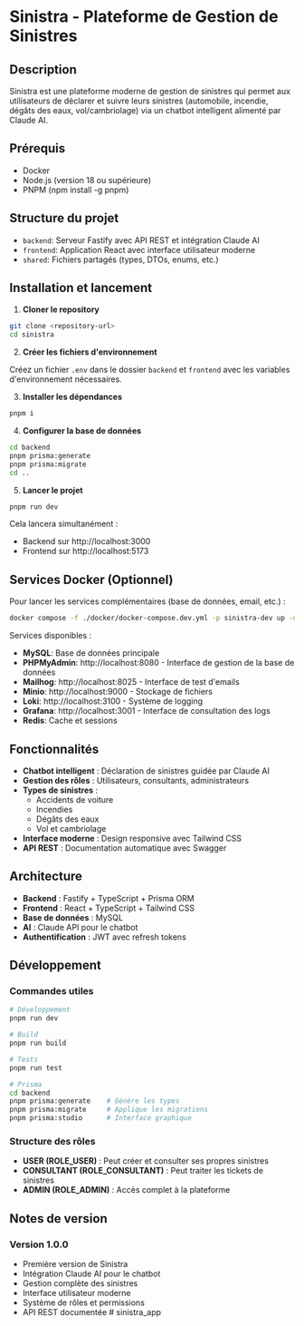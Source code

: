 # Sinistra - Plateforme de Gestion de Sinistres

## Description

Sinistra est une plateforme moderne de gestion de sinistres qui permet aux utilisateurs de déclarer et suivre leurs sinistres (automobile, incendie, dégâts des eaux, vol/cambriolage) via un chatbot intelligent alimenté par Claude AI.

## Prérequis

- Docker
- Node.js (version 18 ou supérieure)
- PNPM (npm install -g pnpm)

## Structure du projet

- `backend`: Serveur Fastify avec API REST et intégration Claude AI
- `frontend`: Application React avec interface utilisateur moderne
- `shared`: Fichiers partagés (types, DTOs, enums, etc.)

## Installation et lancement

1. **Cloner le repository**

```bash
git clone <repository-url>
cd sinistra
```

2. **Créer les fichiers d'environnement**

Créez un fichier `.env` dans le dossier `backend` et `frontend` avec les variables d'environnement nécessaires.

3. **Installer les dépendances**

```bash
pnpm i
```

4. **Configurer la base de données**

```bash
cd backend
pnpm prisma:generate
pnpm prisma:migrate
cd ..
```

5. **Lancer le projet**

```bash
pnpm run dev
```

Cela lancera simultanément :
- Backend sur http://localhost:3000
- Frontend sur http://localhost:5173

## Services Docker (Optionnel)

Pour lancer les services complémentaires (base de données, email, etc.) :

```bash
docker compose -f ./docker/docker-compose.dev.yml -p sinistra-dev up -d
```

Services disponibles :
- **MySQL**: Base de données principale
- **PHPMyAdmin**: http://localhost:8080 - Interface de gestion de la base de données
- **Mailhog**: http://localhost:8025 - Interface de test d'emails
- **Minio**: http://localhost:9000 - Stockage de fichiers
- **Loki**: http://localhost:3100 - Système de logging
- **Grafana**: http://localhost:3001 - Interface de consultation des logs
- **Redis**: Cache et sessions

## Fonctionnalités

- **Chatbot intelligent** : Déclaration de sinistres guidée par Claude AI
- **Gestion des rôles** : Utilisateurs, consultants, administrateurs
- **Types de sinistres** : 
  - Accidents de voiture
  - Incendies
  - Dégâts des eaux
  - Vol et cambriolage
- **Interface moderne** : Design responsive avec Tailwind CSS
- **API REST** : Documentation automatique avec Swagger

## Architecture

- **Backend** : Fastify + TypeScript + Prisma ORM
- **Frontend** : React + TypeScript + Tailwind CSS
- **Base de données** : MySQL
- **AI** : Claude API pour le chatbot
- **Authentification** : JWT avec refresh tokens

## Développement

### Commandes utiles

```bash
# Développement
pnpm run dev

# Build
pnpm run build

# Tests
pnpm run test

# Prisma
cd backend
pnpm prisma:generate    # Génère les types
pnpm prisma:migrate     # Applique les migrations
pnpm prisma:studio      # Interface graphique
```

### Structure des rôles

- **USER (ROLE_USER)** : Peut créer et consulter ses propres sinistres
- **CONSULTANT (ROLE_CONSULTANT)** : Peut traiter les tickets de sinistres
- **ADMIN (ROLE_ADMIN)** : Accès complet à la plateforme

## Notes de version

### Version 1.0.0

- Première version de Sinistra
- Intégration Claude AI pour le chatbot
- Gestion complète des sinistres
- Interface utilisateur moderne
- Système de rôles et permissions
- API REST documentée
#   s i n i s t r a _ a p p  
 